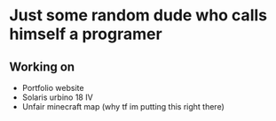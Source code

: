 # Just some random dude who calls himself a programer

## Working on
- Portfolio website
- Solaris urbino 18 IV
- Unfair minecraft map (why tf im putting this right there)
